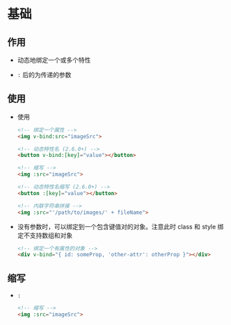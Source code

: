 # 基础

## 作用

+ 动态地绑定一个或多个特性

+ `:` 后的为传递的参数

## 使用

+ 使用

  ```html
  <!-- 绑定一个属性 -->
  <img v-bind:src="imageSrc">
  ```

  ```html
  <!-- 动态特性名 (2.6.0+) -->
  <button v-bind:[key]="value"></button>
  ```

  ```html
  <!-- 缩写 -->
  <img :src="imageSrc">
  ```

  ```html
  <!-- 动态特性名缩写 (2.6.0+) -->
  <button :[key]="value"></button>
  ```

  ```html
  <!-- 内联字符串拼接 -->
  <img :src="'/path/to/images/' + fileName">
  ```

+ 没有参数时，可以绑定到一个包含键值对的对象。注意此时 class 和 style 绑定不支持数组和对象

  ```html
  <!-- 绑定一个有属性的对象 -->
  <div v-bind="{ id: someProp, 'other-attr': otherProp }"></div>
  ```

## 缩写

+ `:`

  ```html
  <!-- 缩写 -->
  <img :src="imageSrc">
  ```
